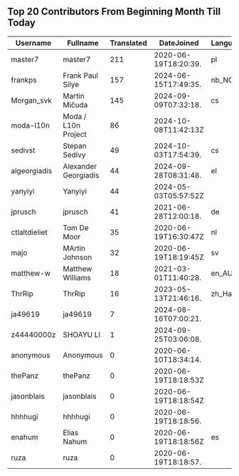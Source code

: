 ## Top 20 Contributors From Beginning Month Till Today ##
|Username|Fullname|Translated|DateJoined|Language|
|--------|--------|----------|----------|-------|
|master7|master7|211|2020-06-19T18:20:39.|pl|
|frankps|Frank Paul Silye|157|2024-06-15T17:49:35.|nb_NO|
|Morgan_svk|Martin Mičuda|145|2024-09-09T07:32:18.|cs|
|moda-l10n|Moda / L10n Project|86|2024-10-08T11:42:13Z||
|sedivst|Stepan Sedivy|49|2024-10-03T17:54:39.|cs|
|algeorgiadis|Alexander Georgiadis|44|2024-09-28T08:31:48.|el|
|yanyiyi|Yanyiyi|44|2024-05-03T05:57:52Z||
|jprusch|jprusch|41|2021-06-28T12:00:18.|de|
|ctlaltdieliet|Tom De Moor|35|2020-06-19T16:30:47Z|nl|
|majo|MArtin Johnson|32|2020-06-19T18:19:45Z|sv|
|matthew-w|Matthew Williams|18|2021-03-01T11:40:28.|en_AU|
|ThrRip|ThrRip|16|2023-05-13T21:46:16.|zh_Hans|
|ja49619|ja49619|7|2024-08-16T07:00:21.||
|z44440000z|SHOAYU LI|1|2024-09-25T03:06:08.||
|anonymous|Anonymous|0|2020-06-10T18:34:14.||
|thePanz|thePanz|0|2020-06-19T18:18:53Z||
|jasonblais|jasonblais|0|2020-06-19T18:18:54Z||
|hhhhugi|hhhhugi|0|2020-06-19T18:18:56.||
|enahum|Elias  Nahum|0|2020-06-19T18:18:56Z|es|
|ruza|ruza|0|2020-06-19T18:18:57.||

